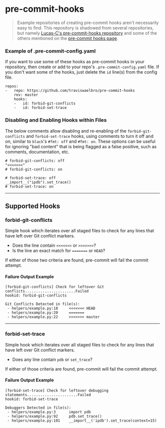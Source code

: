 # pre-commit-hooks

> Example repositories of creating pre-commit hooks aren't necessarily easy to
> find. This repository is shadowed from several repositories, but namely
> [Lucas-C's pre-commit-hooks repository](https://github.com/Lucas-C/pre-commit-hooks)
> and some of the others mentioned on the [pre-commit hooks page](https://pre-commit.com/hooks.html).

### Example of .pre-commit-config.yaml

If you want to use some of these hooks as pre-commit hooks in your repository,
then create or add to your repo's `.pre-commit-config.yaml` file. If you don't
want some of the hooks, just delete the `id` line(s) from the config file.

```
repos:
-   repo: https://github.com/traviswaelbro/pre-commit-hooks
    rev: master
    hooks:
    -   id: forbid-git-conflicts
    -   id: forbid-set-trace
```

### Disabling and Enabling Hooks within Files

The below comments allow disabling and re-enabling of the `forbid-git-conflicts`
and `forbid-set-trace` hooks, using comments to turn it off and on, similar
to `black`'s `#fmt: off` and `#fmt: on`. These options can be useful for
ignoring "bad content" that is being flagged as a false positive, such as
comments, documentation, etc.

```
# forbid-git-conflicts: off
"<<<<<<<"
# forbid-git-conflicts: on
```

```
# forbid-set-trace: off
__import__("ipdb").set_trace()
# forbid-set-trace: on
```

---

## Supported Hooks

### forbid-git-conflicts

<!-- forbid-git-conflicts: off (disable for the below content, without actually
     displaying this on the readme page. -->

Simple hook which iterates over all staged files to check for any lines that
have left over Git conflict markers.

* Does the line contain `<<<<<<<` or `>>>>>>>`?
* Is the line an exact match for `=======` or `HEAD`?

If either of those two criteria are found, pre-commit will fail the commit attempt.

#### Failure Output Example

```
[forbid-git-conflicts] Check for leftover Git conflicts.......................Failed
hookid: forbid-git-conflicts

Git Conflicts Detected in file(s):
 - helpers/example.py:18     <<<<<<< HEAD
 - helpers/example.py:20     =======
 - helpers/example.py:22     >>>>>>> master
```

---

### forbid-set-trace

Simple hook which iterates over all staged files to check for any lines that
have left over Git conflict markers.

* Does any line contain `pdb` or `set_trace`?

If either of those criteria are found, pre-commit will fail the commit attempt.

#### Failure Output Example

```
[forbid-set-trace] Check for leftover debugging statements.......................Failed
hookid: forbid-set-trace

Debuggers Detected in file(s):
 - helpers/example.py:3      import pdb
 - helpers/example.py:92     pdb.set_trace()
 - helpers/example.py:101    __import__('ipdb').set_trace(context=15)

```
